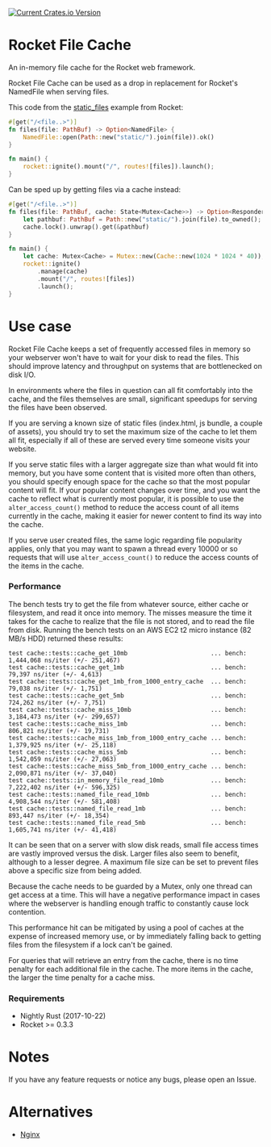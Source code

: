[![Current Crates.io Version](https://img.shields.io/crates/v/rocket-file-cache.svg)](https://crates.io/crates/rocket-file-pool)

# Rocket File Cache
An in-memory file cache for the Rocket web framework.

Rocket File Cache can be used as a drop in replacement for Rocket's NamedFile when serving files.

This code from the [static_files](https://github.com/SergioBenitez/Rocket/blob/master/examples/static_files/src/main.rs) example from Rocket:
```rust
#[get("/<file..>")]
fn files(file: PathBuf) -> Option<NamedFile> {
    NamedFile::open(Path::new("static/").join(file)).ok()
}

fn main() {
    rocket::ignite().mount("/", routes![files]).launch();
}
```
Can be sped up by getting files via a cache instead:
```rust
#[get("/<file..>")]
fn files(file: PathBuf, cache: State<Mutex<Cache>>) -> Option<ResponderFile> {
    let pathbuf: PathBuf = Path::new("static/").join(file).to_owned();
    cache.lock().unwrap().get(&pathbuf)
}

fn main() {
    let cache: Mutex<Cache> = Mutex::new(Cache::new(1024 * 1024 * 40)); // 40 MB
    rocket::ignite()
        .manage(cache)
        .mount("/", routes![files])
        .launch();
}
```


# Use case 
Rocket File Cache keeps a set of frequently accessed files in memory so your webserver won't have to wait for your disk to read the files.
This should improve latency and throughput on systems that are bottlenecked on disk I/O.

In environments where the files in question can all fit comfortably into the cache, and the files themselves are small, significant speedups for serving the files have been observed.

If you are serving a known size of static files (index.html, js bundle, a couple of assets),
you should try to set the maximum size of the cache to let them all fit,
especially if all of these are served every time someone visits your website.

If you serve static files with a larger aggregate size than what would fit into memory, 
but you have some content that is visited more often than others, you should specify enough space for the cache
so that the most popular content will fit.
If your popular content changes over time, and you want the cache to reflect what is currently most popular,
it is possible to use the `alter_access_count()` method to reduce the access count of all items currently in the cache,
making it easier for newer content to find its way into the cache.


If you serve user created files, the same logic regarding file popularity applies,
only that you may want to spawn a thread every 10000 or so requests that will use `alter_access_count()` 
to reduce the access counts of the items in the cache.

### Performance

The bench tests try to get the file from whatever source, either cache or filesystem, and read it once into memory.
The misses measure the time it takes for the cache to realize that the file is not stored, and to read the file from disk.
Running the bench tests on an AWS EC2 t2 micro instance (82 MB/s HDD) returned these results:
```
test cache::tests::cache_get_10mb                       ... bench:   1,444,068 ns/iter (+/- 251,467)
test cache::tests::cache_get_1mb                        ... bench:      79,397 ns/iter (+/- 4,613)
test cache::tests::cache_get_1mb_from_1000_entry_cache  ... bench:      79,038 ns/iter (+/- 1,751)
test cache::tests::cache_get_5mb                        ... bench:     724,262 ns/iter (+/- 7,751)
test cache::tests::cache_miss_10mb                      ... bench:   3,184,473 ns/iter (+/- 299,657)
test cache::tests::cache_miss_1mb                       ... bench:     806,821 ns/iter (+/- 19,731)
test cache::tests::cache_miss_1mb_from_1000_entry_cache ... bench:   1,379,925 ns/iter (+/- 25,118)
test cache::tests::cache_miss_5mb                       ... bench:   1,542,059 ns/iter (+/- 27,063)
test cache::tests::cache_miss_5mb_from_1000_entry_cache ... bench:   2,090,871 ns/iter (+/- 37,040)
test cache::tests::in_memory_file_read_10mb             ... bench:   7,222,402 ns/iter (+/- 596,325)
test cache::tests::named_file_read_10mb                 ... bench:   4,908,544 ns/iter (+/- 581,408)
test cache::tests::named_file_read_1mb                  ... bench:     893,447 ns/iter (+/- 18,354)
test cache::tests::named_file_read_5mb                  ... bench:   1,605,741 ns/iter (+/- 41,418)
```

It can be seen that on a server with slow disk reads, small file access times are vastly improved versus the disk.
Larger files also seem to benefit, although to a lesser degree.
A maximum file size can be set to prevent files above a specific size from being added.

Because the cache needs to be guarded by a Mutex, only one thread can get access at a time.
This will have a negative performance impact in cases where the webserver is handling enough traffic to constantly cause lock contention.

This performance hit can be mitigated by using a pool of caches at the expense of increased memory use,
or by immediately falling back to getting files from the filesystem if a lock can't be gained.

For queries that will retrieve an entry from the cache, there is no time penalty for each additional file in the cache.
The more items in the cache, the larger the time penalty for a cache miss.

### Requirements
* Nightly Rust (2017-10-22)
* Rocket >= 0.3.3

# Notes
If you have any feature requests or notice any bugs, please open an Issue.

# Alternatives 

* [Nginx](http://nginx.org/)
